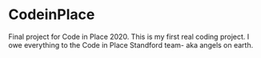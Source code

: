 # CodeinPlace
Final project for Code in Place 2020.
This is my first real coding project. I owe everything to the Code in Place Standford team- aka angels on earth.
